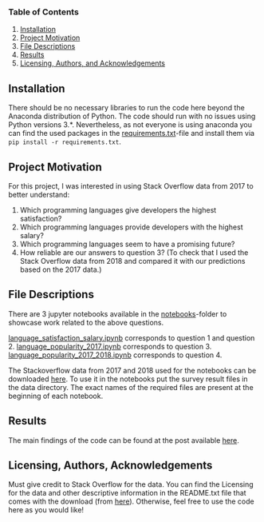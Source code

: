 ### Table of Contents

1. [Installation](#installation)
2. [Project Motivation](#project-motivation)
3. [File Descriptions](#file-descriptions)
4. [Results](#results)
5. [Licensing, Authors, and Acknowledgements](#licensing-authors-acknowledgements)


## Installation

There should be no necessary libraries to run the code here beyond the Anaconda distribution of Python. 
The code should run with no issues using Python versions 3.*.
Nevertheless, as not everyone is using anaconda you can find the used packages in the
[requirements.txt](requirements.txt)-file and install them via
`pip install -r requirements.txt`.


## Project Motivation
For this project, I was interested in using Stack Overflow data from 2017 to better understand:

1. Which programming languages give developers the highest satisfaction?
2. Which programming languages provide developers with the highest salary?
3. Which programming languages seem to have a promising future?
4. How reliable are our answers to question 3?
(To check that I used the Stack Overflow data from 2018 and compared it with our predictions based on the 2017 data.)


## File Descriptions
There are 3 jupyter notebooks available in the
[notebooks](notebooks)-folder to showcase work related to the above questions.  

[language_satisfaction_salary.ipynb](notebooks/language_satisfaction_salary.ipynb)
corresponds to question 1 and question 2.
[language_popularity_2017.ipynb](notebooks/language_popularity_2017.ipynb)
corresponds to question 3.
[language_popularity_2017_2018.ipynb](notebooks/language_popularity_2017_2018.ipynb)
corresponds to question 4.

The Stackoverflow data from 2017 and 2018 used for the notebooks can be downloaded
[here](https://insights.stackoverflow.com/survey).
To use it in the notebooks put the survey result files in the data directory.
The exact names of the required files are present at the beginning of each notebook.


## Results
The main findings of the code can be found at the post available [here]().


## Licensing, Authors, Acknowledgements
Must give credit to Stack Overflow for the data.
You can find the Licensing for the data and other descriptive information in the README.txt file that comes with the download
(from [here](https://insights.stackoverflow.com/survey)).
Otherwise, feel free to use the code here as you would like!

